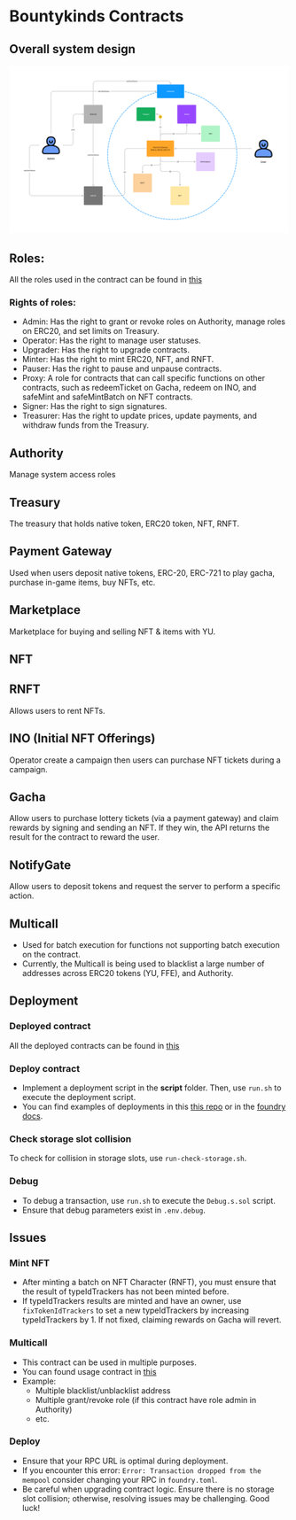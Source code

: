 # Bountykinds Contracts

## Overall system design
![Overall](https://github.com/ContractLabs/foundry-bountykinds-contract/blob/main/assets/overall-system.png)

## Roles:
All the roles used in the contract can be found in [this](https://github.com/ContractLabs/foundry-bountykinds-contract/blob/main/src/oz-custom/libraries/Roles.sol)
### Rights of roles:
- Admin: Has the right to grant or revoke roles on Authority, manage roles on ERC20, and set limits on Treasury.
- Operator: Has the right to manage user statuses.
- Upgrader: Has the right to upgrade contracts.
- Minter: Has the right to mint ERC20, NFT, and RNFT.
- Pauser: Has the right to pause and unpause contracts.
- Proxy: A role for contracts that can call specific functions on other contracts, such as redeemTicket on Gacha, redeem on INO, and safeMint and safeMintBatch on NFT contracts.
- Signer: Has the right to sign signatures.
- Treasurer: Has the right to update prices, update payments, and withdraw funds from the Treasury.

## Authority
Manage system access roles

## Treasury
The treasury that holds native token, ERC20 token, NFT, RNFT.

## Payment Gateway
Used when users deposit native tokens, ERC-20, ERC-721 to play gacha, purchase in-game items, buy NFTs, etc.

## Marketplace
Marketplace for buying and selling NFT & items with YU.

## NFT

## RNFT
Allows users to rent NFTs.

## INO (Initial NFT Offerings)
Operator create a campaign then users can purchase NFT tickets during a campaign. 

## Gacha
Allow users to purchase lottery tickets (via a payment gateway) and claim rewards by signing and sending an NFT. If they win, the API returns the result for the contract to reward the user.

## NotifyGate
Allow users to deposit tokens and request the server to perform a specific action.

## Multicall
- Used for batch execution for functions not supporting batch execution on the contract.
- Currently, the Multicall is being used to blacklist a large number of addresses across ERC20 tokens (YU, FFE), and Authority.

## Deployment
### Deployed contract
All the deployed contracts can be found in [this](https://github.com/ContractLabs/foundry-bountykinds-contract/blob/main/deployed-history.txt)
### Deploy contract
- Implement a deployment script in the **script** folder. Then, use `run.sh` to execute the deployment script. 
- You can find examples of deployments in this [this repo](https://github.com/tasibii/boundry) or in the [foundry docs](https://book.getfoundry.sh/forge/deploying).
### Check storage slot collision
To check for collision in storage slots, use `run-check-storage.sh`.
### Debug
- To debug a transaction, use `run.sh` to execute the `Debug.s.sol` script. 
- Ensure that debug parameters exist in `.env.debug`.


## Issues
### Mint NFT
- After minting a batch on NFT Character (RNFT), you must ensure that the result of typeIdTrackers has not been minted before. 
- If typeIdTrackers results are minted and have an owner, use `fixTokenIdTrackers` to set a new typeIdTrackers by increasing typeIdTrackers by 1. If not fixed, claiming rewards on Gacha will revert.
### Multicall 
- This contract can be used in multiple purposes. 
- You can found usage contract in [this](https://github.com/tasibii/bulticall)
- Example: 
    - Multiple blacklist/unblacklist address
    - Multiple grant/revoke role (if this contract have role admin in Authority)
    - etc.
### Deploy
- Ensure that your RPC URL is optimal during deployment.
- If you encounter this error: `Error: Transaction dropped from the mempool` consider changing your RPC in `foundry.toml`.
- Be careful when upgrading contract logic. Ensure there is no storage slot collision; otherwise, resolving issues may be challenging. Good luck!
